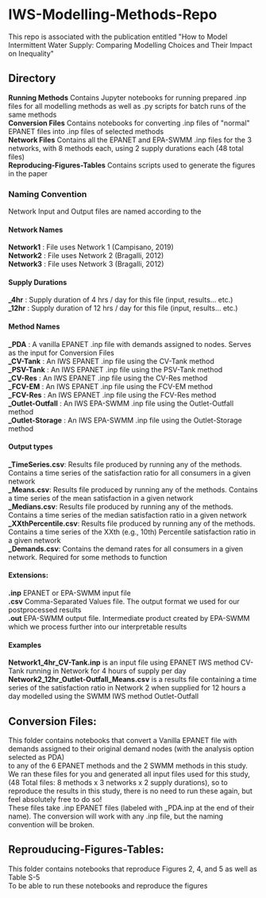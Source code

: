 # IWS-Modelling-Methods-Repo
This repo is associated with the publication entitled "How to Model Intermittent Water Supply: Comparing Modelling Choices and Their Impact on Inequality" 

## Directory
**Running Methods** Contains Jupyter notebooks for running prepared .inp files for all modelling methods as well as .py scripts for batch runs of the same methods  
**Conversion Files** Contains notebooks for converting .inp files of "normal" EPANET files into .inp files of selected methods  
**Network Files** Contains all the EPANET and EPA-SWMM .inp files for the 3 networks, with 8 methods each, using 2 supply durations each (48 total files)  
**Reproducing-Figures-Tables** Contains scripts used to generate the figures in the paper
  
### Naming Convention  
Network Input and Output files are named according to the 
  
#### Network Names
**Network1** : File uses Network 1 (Campisano, 2019)  
**Network2** : File uses Network 2 (Bragalli, 2012)  
**Network3** : File uses Network 3 (Bragalli, 2012)
  
#### Supply Durations
**_4hr** : Supply duration of 4 hrs / day for this file (input, results… etc.)  
**_12hr** : Supply duration of 12 hrs / day for this file (input, results… etc.)  
  
#### Method Names
**_PDA** : A vanilla EPANET .inp file with demands assigned to nodes. Serves as the input for Conversion Files  
**_CV-Tank** : An IWS EPANET .inp file using the CV-Tank method  
**_PSV-Tank** : An IWS EPANET .inp file using the PSV-Tank method  
**_CV-Res** :  An IWS EPANET .inp file using the CV-Res method  
**_FCV-EM** : An IWS EPANET .inp file using the FCV-EM method  
**_FCV-Res** : An IWS EPANET .inp file using the FCV-Res method  
**_Outlet-Outfall** : An IWS EPA-SWMM .inp file using the Outlet-Outfall method  
**_Outlet-Storage** : An IWS EPA-SWMM .inp file using the Outlet-Storage method
  
#### Output types
**_TimeSeries.csv**: Results file produced by running any of the methods. Contains a time series of the satisfaction ratio for all consumers in a given network  
**_Means.csv**: Results file produced by running any of the methods. Contains a time series of the mean satisfaction in a given network  
**_Medians.csv**: Results file produced by running any of the methods. Contains a time series of the median satisfaction ratio  in a given network  
**_XXthPercentile.csv**:  Results file produced by running any of the methods. Contains a time series of the XXth (e.g., 10th) Percentile satisfaction ratio in a given network  
**_Demands.csv**: Contains the demand rates for all consumers in a given network. Required for some methods to function  
  
#### Extensions:
**.inp** EPANET or EPA-SWMM input file  
**.csv** Comma-Separated Values file. The output format we used for our postprocessed results  
**.out** EPA-SWMM output file. Intermediate product created by EPA-SWMM which we process further into our interpretable results  

#### Examples
**Network1_4hr_CV-Tank.inp** is an input file using EPANET IWS method CV-Tank running in Network for 4 hours of supply per day  
**Network2_12hr_Outlet-Outfall_Means.csv** is a results file containing a time series of the satisfaction ratio in Network 2 when supplied for 12 hours a day modelled using the SWMM IWS method Outlet-Outfall  
  
## Conversion Files:
This folder contains notebooks that convert a Vanilla EPANET file with demands assigned to their original demand nodes (with the analysis option selected as PDA)  
to any of the 6 EPANET methods and the 2 SWMM methods in this study. We ran these files for you and generated all input files used for this study, (48 Total files: 8 methods x 3 networks x 2 supply durations), so to reproduce the results in this study, there is no need to run these again, but feel absolutely free to do so!  
These files take .inp EPANET files (labeled with _PDA.inp at the end of their name). The conversion will work with any .inp file, but the naming convention will be broken.  

## Reprouducing-Figures-Tables:
This folder contains notebooks that reproduce Figures 2, 4, and 5 as well as Table S-5  
To be able to run these notebooks and reproduce the figures